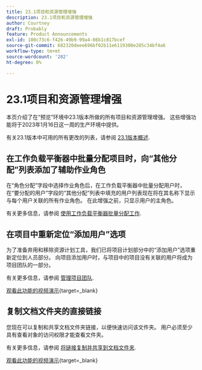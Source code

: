 ```yaml
---
title: 23.1项目和资源管理增强
description: 23.1项目和资源管理增强
author: Courtney
draft: Probably
feature: Product Announcements
exl-id: 180c73c6-f426-49b9-99a4-86b1c817bcef
source-git-commit: 682320deee696bf02b11e6119300e285c34bf4a6
workflow-type: tm+mt
source-wordcount: '282'
ht-degree: 0%

---
```


# 23.1项目和资源管理增强

本页介绍了在“预览”环境中23.1版本所做的所有项目和资源管理增强。 这些增强功能将于2023年1月16日这一周的生产环境中提供。

有关23.1版本中可用的所有更改的列表，请参阅 [23.1版本概述](/help/quicksilver/product-announcements/product-releases/23.1-release-activity/23-1-release-overview.md).

## 在工作负载平衡器中批量分配项目时，向“其他分配”列表添加了辅助作业角色

在“角色分配”字段中选择作业角色后，在工作负载平衡器中批量分配用户时，在“要分配的用户”字段的“其他分配”列表中填充的用户列表现在将在其名称下显示与每个用户关联的所有作业角色。 在此增强之前，只显示用户的主角色。

有关更多信息，请参阅 [使用工作负载平衡器批量分配工作](/help/quicksilver/resource-mgmt/workload-balancer/assign-work-in-workload-balancer-in-bulk.md).

## 在项目中重新定位“添加用户”选项

为了准备弃用和移除资源计划工具，我们已将项目计划部分中的“添加用户”选项重新定位到人员部分。 向项目添加用户时，与项目中的项目没有关联的用户将成为项目团队的一部分。

有关更多信息，请参阅 [管理项目团队](/help/quicksilver/manage-work/projects/planning-a-project/manage-project-team.md).

[观看此功能的视频演示](https://video.tv.adobe.com/v/3412443/){target=_blank}

## 复制文档文件夹的直接链接

您现在可以复制和共享文档文件夹链接，以便快速访问该文件夹。 用户必须至少具有查看对象的访问权限才能查看文件夹。

有关更多信息，请参阅 [将链接复制并共享到文档文件夹](/help/quicksilver/documents/managing-documents/copy-a-doc-folder-url.md).

[观看此功能的视频演示](https://video.tv.adobe.com/v/3412385/){target=_blank}
